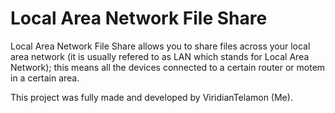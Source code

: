 # Local Area Network File Share

Local Area Network File Share allows you to share files across your local area network (it is usually refered to as LAN which stands for Local Area Network); this means all the devices connected to a certain router or motem in a certain area.  

This project was fully made and developed by ViridianTelamon (Me).
